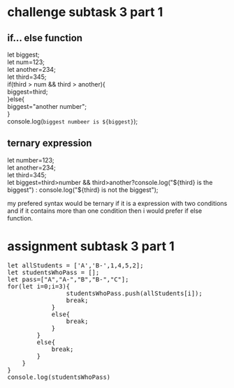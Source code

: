 # challenge subtask 3 part 1
## if... else function
let biggest;<br>
let num=123;<br>
let another=234;<br>
let third=345;<br>
if(third > num && third > another){<br>
    biggest=third;<br>
}else{<br>
    biggest="another number";<br>
}<br>
console.log(`biggest numbeer is ${biggest}`);<br>

## ternary expression
let number=123;<br>
let another=234;<br>
let third=345;<br>
let biggest=third>number && third>another?console.log("${third} is the biggest") : console.log("${third} is not the biggest");<br>

my prefered syntax would be ternary if it is a expression with two conditions and if it contains more than one condition then i would prefer if else function.

# assignment subtask 3 part 1
<pre>
let allStudents = ['A','B-',1,4,5,2];
let studentsWhoPass = [];
let pass=["A","A-","B","B-","C"];
for(let i=0;i<allStudents.length;i++){
    for(let j=0;i<allStudents.length;j++){
        console.log(allStudents[i],pass[j]);
        if(typeof allStudents[i] === "string"){
            if(allStudents[i]==pass[j]){
                studentsWhoPass.push(allStudents[i]);
                break;
            }
            else{
                continue;
            }
        }
        else if(typeof allStudents[i] === "number"){
            if(allStudents[i]>=3){
                studentsWhoPass.push(allStudents[i]);
                break;
            }
            else{
                break;
            }
        }
        else{
            break;
        }
    }
}
console.log(studentsWhoPass)
</pre>
